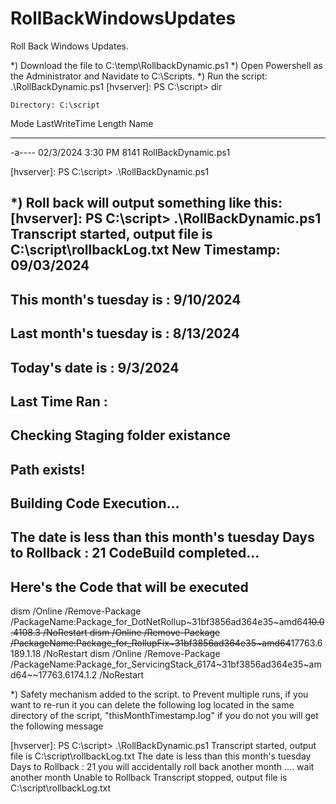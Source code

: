 # RollBackWindowsUpdates
Roll Back Windows Updates.


*) Download the file to C:\temp\RollbackDynamic.ps1
*) Open Powershell as the Administrator and Navidate to C:\Scripts.
*) Run the script:   .\RollBackDynamic.ps1
[hvserver]: PS C:\script> dir


    Directory: C:\script


Mode                LastWriteTime         Length Name
----                -------------         ------ ----
-a----         02/3/2024   3:30 PM           8141 RollBackDynamic.ps1


[hvserver]: PS C:\script> .\RollBackDynamic.ps1

*) Roll back will output something like this:
[hvserver]: PS C:\script> .\RollBackDynamic.ps1
Transcript started, output file is C:\script\rollbackLog.txt
New Timestamp:
09/03/2024
--------------------------------------------------------
This month's tuesday is :  9/10/2024
--------------------------------------------------------
Last month's tuesday is :  8/13/2024
--------------------------------------------------------
Today's date is :  9/3/2024
--------------------------------------------------------
Last Time Ran :
--------------------------------------------------------
Checking Staging folder existance
--------------------------------------------------------
Path exists!
--------------------------------------------------------
Building Code Execution...
--------------------------------------------------------
The date is less than this month's tuesday
Days to Rollback :  21
CodeBuild completed...
--------------------------------------------------------
Here's the Code that will be executed
--------------------------------------------------------
dism /Online /Remove-Package /PackageName:Package_for_DotNetRollup~31bf3856ad364e35~amd64~~10.0.4108.3 /NoRestart
dism /Online /Remove-Package /PackageName:Package_for_RollupFix~31bf3856ad364e35~amd64~~17763.6189.1.18 /NoRestart
dism /Online /Remove-Package /PackageName:Package_for_ServicingStack_6174~31bf3856ad364e35~amd64~~17763.6174.1.2 /NoRestart


*) Safety mechanism added to the script. to Prevent multiple runs, if you want to re-run it you can delete the following log located in the same directory of the script, "thisMonthTimestamp.log" if you do not you will get the following message

[hvserver]: PS C:\script> .\RollBackDynamic.ps1
Transcript started, output file is C:\script\rollbackLog.txt
The date is less than this month's tuesday
Days to Rollback :  21
you will accidentally roll back another month .... wait another month
Unable to Rollback
Transcript stopped, output file is C:\script\rollbackLog.txt
